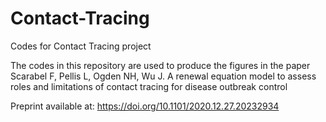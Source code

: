 # Contact-Tracing
Codes for Contact Tracing project

The codes in this repository are used to produce the figures in the paper
Scarabel F, Pellis L, Ogden NH, Wu J. A renewal equation model to assess roles and limitations of contact tracing for disease outbreak control

Preprint available at: https://doi.org/10.1101/2020.12.27.20232934
